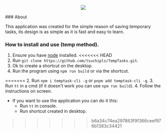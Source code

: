 <p align="center">
<img src="https://user-images.githubusercontent.com/76927919/217138841-64fc7091-3890-42d0-9c05-b9bbe9c714de.png"></img>
</p>
### About

This application was created for the simple reason of saving temporary tasks, its design is as simple as it is fast and easy to learn.

### How to install and use (temp method).

1. Ensure you have [node](https://nodejs.org/en/download/package-manager/) installed.
<<<<<<< HEAD
2. Run `git clone https://github.com/tsuchipls/TempTasks.git`.
3. Ok to create a shortcut on the desktop.
4. Run the program using `npm run build` or via the shortcut.

=======
2. Run `npm i temptask-cli -g` or `pnpm add temptask-cli -g`.
3. Run `tt` in a cmd (if it doesn't work you can use `npm run build`). 
4. Follow the instructions on screen.
* If you want to use the application you can do it this:
    * Run `tt` in console.
    * Run shortcut created in desktop.
>>>>>>> b6a34c74ea297863f9f366ceef976b1383c34421
